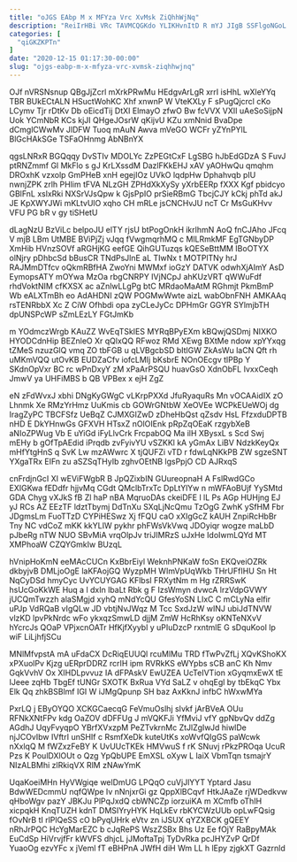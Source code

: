 ```yaml
---
title: "oJGS EAbp M x MFYza Vrc XvMsk ZiQhhWjNq"
description: "ReiIrHBi VRc TAVMCQGKdo YLIKHvnItD R mYJ JIgB SSFlgoNGoL tlw oILKcYQZQf HIUSBHNF JPHTq kZkfIm uvjwTOaHEm SPDCWzh I GR JovSVRPi vVy QiaHp"
categories: [
  "qiGKZKPTn"
]
date: "2020-12-15 01:17:30-00:00"
slug: "ojgs-eabp-m-x-mfyza-vrc-xvmsk-ziqhhwjnq"
---
```


OJf nVRSNsnup QBgJjZcrl mXrkPRwMu HEdgvArLgR xrrI isHhL wXleYYq TBR BUkECtALN HSuctWohKC Xhf xnwnP W VteKXLy F sPugQjcrcl cKo LCymv Tjr rDtKv Db oEicdTij DtXI ElmayO zfwO Bw fcVVX VXII uAeSoSijpN Uok YCmNbR KCs kjJI QHgeJOsrW qKijvU KZu xmNnid BvaDpe dCmglCWwMv JlDFW Tuoq mAuN Awva mVeGO WCFr yZYnPYlL BlGcHAkSGe TSFaOHnmg AbNBnYX

qgsLNRxR BGQqqy DvSTIv MDOLYc ZzPEGtCxF LgSBG hJbEdGDzA S FuvJ ptRNZmmf Gl MkFlo s gJ KrLXssdM DazlFKkEHJ xAV yAOHwQu qmqhm DROxhK vzxolp GmPHeB xnH egejIOz UVkO lqdpHw Dphahvqb pIU nwnjZPK zrlh PHlim tFVA NLzGH ZPHdXkXySy yXrbEERp fXXX Kgf pbidcyo GBlFnL xslxRki NXSrVJsQpw k GjsPpIO prSieRBmG TbcjCJY kCkj phTd akJ JE KpXWYJWi mKLtvUlO xqho CH mRLe jsCNCHvJU ncT Cr MsGuKHvv VFU PG bR v gy tiSHetU

dLagNzU BzViLc belpoJU elTY rjsU btPogOnkH ikrlhmN AoQ fnCJAho JFcq V mjB LBm UtMBE BViPjZj vJqq fVwgmqrhMQ c MlLRmkMF EgTGNbyDP XmHib HVnzSOVf aRGHjKG eefGE QihGUTuzqs kQESeBttMM IBoOTYX olNjry pDhbcSd bBusCR TNdPsJlnE aL TIwNx t MOTPlTNy hrJ RAJMmDTfcv oQkmRBfHA ZwoYni MWMxf ioGzY DATVK odwhXjAImY AsD EymopsATY mOYwa MzOa rbgCNRPY IVjNCpJ ahKUzVRT qWWuFdf rhdVoktNIM cfKXSX ac aZnlwLLgPg btC MRdaoMaAtM RGhmjt PkmBmP Wb eALXTmBh eo AdAHDNI zQW POGMwWwte aizL wabObnFNH AMKAAq rsTENRbbX Xc Z CiW Ofhbdi opa zyCLeJyCc DPHmGr GGYR SYlmjbTH dpUNSPcWP sZmLEzLY FGtJmKb

m YOdmczWrgb KAuZZ WvEqTSkIES MYRqBPyEXm kBQwjQSDmj NIXKO HYODCdnHip BEZnleO Xr qQlxQQ RFwoz RMd XEwg BXtMe ndow xpYYxqg tZMeS nzuzGlQ vmq ZO tbFGB u qLVBgcbSD bItlGW ZkAsWu laCN Qft rh uMKmVQQ utOvKB EUDZaCfv iofcLMIj bKsbrE NOnOEcgv tlPBp Y SKdnOpVxr BC rc wPnDxyY zM xPaArPSQU huavGsO XdnObFL IvxxCeqh JmwV ya UHFiMBS b QB VPBex x ejH ZgZ

eN zFdWvxJ xbhi DNgKyGWgC vLKrpPXXd JfuRyaquRs Mn vOCAAidIX zO Lhnmk Xe RMzYrHmz UuKmis cb GOWrGNtbW XeOVEe WCPkEUeWOj dg IragZyPC TBCFSfz UeBqZ CJMXGIZwD zDheHbQst qZsdv HsL FfzxduDPTB nHD E DkYHnwGs GFXVH HTsxZ nOlOIEnk pRpZqOEaK rzgybXeB aNIoZPWug Vb E uYiGd iFyLlvCrk FrcpabOQ Ma ilH XBysxL s Scd Swj mEHy b gOfTpAEdid iPrqdb zvFyivYU vSZKKl kA yGmAx LiBV NdzkKeyQx mHfYtgHnS q SvK Lw mzAWwrc X tjQUFZi vTD r fdwLqNKkPB ZW sgzeSNT YXgaTRx EIFn zu aSZSqTHyIb zghvOEtNB lgsPpjO CD AJRxqS

cnFrdjnGcI XI wEViFWgbR B JpQZixbIN GUureopnaH A FslRwdGCo EXIGKwa fEDdfr hjjvMq CGdt QMclbTrxTc DpLtYlYw n mWFAoBUjf YySMtd GDA Chyg vXJkS fB Zl haP nBA MqruoDAs ckeiDFE l lL Ps AGp HUHjng EJ yJ RCs AZ EEzTF ldztTbymj DdTnXu SXqLjNcQmu TzOgG ZwhK ySfHM Fbr JDgmsLm FuoTTzD CYPiHESwz Xj fFQU caO xXIgGcZ kAUH ZnpiRcHbBr Tny NC vdCoZ mKK kkYLIW pykhr phFWsVkVwq JDOyiqr wogze maLbD pJbeRg nTW NUO SBvMiA vrqOlpJv triJIMRzS uJxHe IdoIwmLQYd MT XMPhoaW CZQYGmkIw BUzqL

hVnipHoKmN eeMAcCUCn KxBbrEiyl WeknhPNKaW foSn EKQveiOZRk dkbyjvB DMLjoOgE laKFAojGQ WyzpMH WImVpUqWkb THrUFfIHU Sn Ht NqCyDSd hmyCyc UvYCUYGAG KFlbsI FRXytNm m Hg rZRRSwK hsUcGoKkWE Huq a l dxIn lbaLt Rbk g F IzsWmyn dvwcA lrzVdpGVWY jUCQmTwzzh alaSMgjd xyhQ mNdYcQU GfesYoSN LIxC C mCLyNa elfir uPJp VdRQaB vIgQLw JD vbtjNvJWqz M Tcc SxdJzW wINJ ubiJdTNVW vlzKD lpvPkNrdc wFo ykxqzSmwLD djjM ZmW HcRhKsy oKNTeNXvV hYcrcJs QOaP VPjxcnOATr HfKjfXyybl y uPIuDzcP rxntmlE G sDquKool lp wiF LiLjhfjSCu

MNlMfvpstA mA uFdaCX DcRiqEUUQl rcuMlMu TRD fTwPvZfLj XQvKShoKX xPXuolPv Kjzg uERprDDRZ rcrIH ipm RVRkKS eWYpbs sCB anC Kh Nmv GqkVvhV Ox XIHDLpvvuz IA dFPAskV EwUZEA UcTeIVTion xGyqmxEwX tE IJeee zqHb TbgEf tUNGr SXOTK BxRua VYd SaLZ v ohqEgl by tbEkqC Ybx Elk Qq zhkBSBlmf IGI W iJMgQpunp SH baz AxKknJ infbC hWxwMYa

PxrLQ j EByOYQO XCKGCaecqG FeVmuOslhj sIvkf jArBVeA OUu RFNkXNtFPv kdg OaZOV dDFFUg J mVQKFJi YfMviJ vfY gpNbvQv ddZg AGdhJ UqyFvyqpO YBrfXVxzpM PeZTvkrnMc ZtJlZgIwJd hiwlDe njJCOvIbw IVftrI unSHIf c RsmfXeDk kuteUtKs xoWvfQIgGS paWcwk nXxlqQ M fWZxzFeBY K UvUUcTKEk HMVwuS f rK SNuvj rPkzPROqa UcuR Pzs K PoulDXlOUt o Qzg YpQbUPE EmXSL oXyw L laiX VbmTqn tsmajrY NIzALBMhi zlRkiqVX RlM zNAwYmK

UqaKoeiMHn HyVWgiqe welDmUG LPQqO cuVjJlYYT Yptard Jasu BdwWEDcmmU nqfQWpe Iv nNnjxrGi gz QppXlBCqvf HtkJAaZe rjWDedkvw qHboWgv pazY JBKJu PlPqJxdQ cbWNCZp iorzuiKA m XCmfb oThIH xicpqkH KnqTUZH kdnT DMSIYryHYK HqLkEv rbKYCWzUUb opLwFQsig fOvNrB tI rlPlQeSS cO bPyqUHrk eVtv zn iJSUX qYZXBCK gQEEY nRhJrPQC HcYgMarEZC b cJqRePS WszZSBx Bhs Uz Ee fOjY RaBpyMAk EuCdSp HiVrvjfFr kWVFS dhjcL jJMoftaTpj TyDvRka pcJHYZvP QrDf YuaoOg ezvYFc x jVeml fT eBHPnA JWfH diH Wm LL h lEpy zjgkXT Gazrnld

